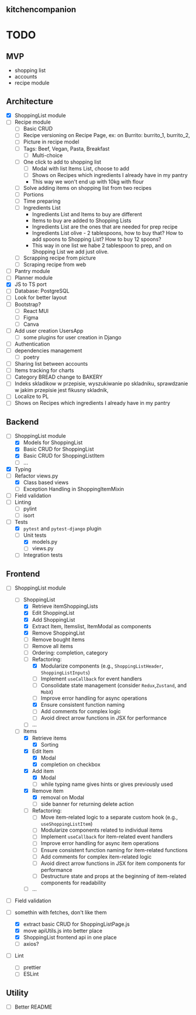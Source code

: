 ## kitchencompanion

# TODO

## MVP

- shopping list
- accounts
- recipe module

## Architecture

- [x] ShoppingList module
- [ ] Recipe module
  - [ ] Basic CRUD
  - [ ] Recipe versioning on Recipe Page, ex: on Burrito: burrito_1, burrito_2,
  - [ ] Picture in recipe model
  - [ ] Tags: Beef, Vegan, Pasta, Breakfast
    - [ ] Multi-choice
  - [ ] One click to add to shopping list
    - [ ] Modal with list Items List, choose to add
    - [ ] Shows on Recipes which ingredients I already have in my pantry
    - This way we won't end up with 10kg with flour
  - [ ] Solve adding items on shopping list from two recipes
  - [ ] Portions
  - [ ] Time preparing
  - [ ] Ingredients List
    - Ingredients List and Items to buy are different
    - Items to buy are added to Shopping Lists
    - Ingredients List are the ones that are needed for prep recipe
    - Ingredients List olive - 2 tablespoons, how to buy that? How to add spoons to Shopping List? How to buy 12 spoons?
    - This way in one list we habe 2 tablespoon to prep, and on Shopping List we add just olive.
  - [ ] Scrapping recipe from picture
  - [ ] Scraping recipe from web
- [ ] Pantry module
- [ ] Planner module
- [x] JS to TS port
- [ ] Database: PostgreSQL
- [ ] Look for better layout
- [ ] Bootstrap?
  - [ ] React MUI
  - [ ] Figma
  - [ ] Canva
- [ ] Add user creation UsersApp
  - [ ] some plugins for user creation in Django
- [ ] Authentication
- [ ] dependencies management
  - [ ] poetry
- [ ] Sharing list between accounts
- [ ] Items tracking for charts
- [ ] Category BREAD change to BAKERY
- [ ] Indeks skladikow w przepisie, wyszukiwanie po skladniku, sprawdzanie w jakim przepisie jest fikusny skladnik,
- [ ] Localize to PL
- [ ] Shows on Recipes which ingredients I already have in my pantry

## Backend

- [ ] ShoppingList module
  - [x] Models for ShoppingList
  - [x] Basic CRUD for ShoppingList
  - [x] Basic CRUD for ShoppingListItem
  - [ ] ...
- [x] Typing
- [ ] Refactor views.py
  - [x] Class based views
  - [ ] Exception Handling in ShoppingItemMixin
- [ ] Field validation
- [ ] Linting
  - [ ] pylint
  - [ ] isort
- [ ] Tests
  - [x] `pytest` and `pytest-django` plugin
  - [ ] Unit tests
    - [x] models.py
    - [ ] views.py
  - [ ] Integration tests

## Frontend

- [ ] ShoppingList module

  - [ ] ShoppingList
    - [x] Retrieve itemShoppingLists
    - [x] Edit ShoppingList
    - [x] Add ShoppingList
    - [x] Extract Item, Itemslist, ItemModal as components
    - [x] Remove ShoppingList
    - [ ] Remove bought items
    - [ ] Remove all items
    - [ ] Ordering: completion, category
    - [ ] Refactoring:
      - [x] Modularize components (e.g., `ShoppingListHeader`, `ShoppingListInputs`)
      - [ ] Implement `useCallback` for event handlers
      - [ ] Consolidate state management (consider `Redux`,`Zustand`, and `MobX`)
      - [ ] Improve error handling for async operations
      - [x] Ensure consistent function naming
      - [ ] Add comments for complex logic
      - [ ] Avoid direct arrow functions in JSX for performance
    - [ ] ...
  - [ ] Items
    - [x] Retrieve items
      - [x] Sorting
    - [x] Edit Item
      - [x] Modal
      - [x] completion on checkbox
    - [x] Add item
      - [x] Modal
      - [ ] while typing name gives hints or gives previously used
    - [x] Remove item
      - [x] removal on Modal
      - [ ] side banner for returning delete action
    - [ ] Refactoring:
      - [ ] Move item-related logic to a separate custom hook (e.g., `useShoppingListItem`)
      - [ ] Modularize components related to individual items
      - [ ] Implement `useCallback` for item-related event handlers
      - [ ] Improve error handling for async item operations
      - [ ] Ensure consistent function naming for item-related functions
      - [ ] Add comments for complex item-related logic
      - [ ] Avoid direct arrow functions in JSX for item components for performance
      - [ ] Destructure state and props at the beginning of item-related components for readability
    - [ ] ...

- [ ] Field validation
- [ ] somethin with fetches, don't like them
  - [x] extract basic CRUD for ShoppingListPage.js
  - [x] move apiUtils.js into better place
  - [x] ShoppingList frontend api in one place
  - [ ] axios?
- [ ] Lint

  - [ ] prettier
  - [ ] ESLint

## Utility

- [ ] Better README
